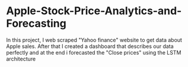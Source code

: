 # Apple-Stock-Price-Analytics-and-Forecasting
In this project, I web scraped "Yahoo finance" website to get data about Apple sales. After that I created a dashboard that describes our data perfectly and at the end i forecasted the "Close prices" using the LSTM architecture
